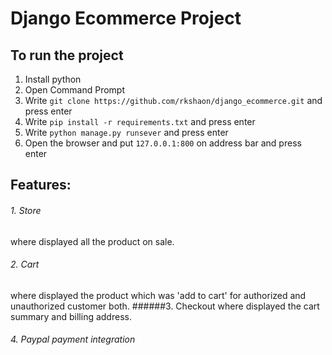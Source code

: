 # Django Ecommerce Project

## To run the project
1. Install python
2. Open Command Prompt
3. Write `git clone https://github.com/rkshaon/django_ecommerce.git` and press enter
4. Write `pip install -r requirements.txt` and press enter
5. Write `python manage.py runsever` and press enter
6. Open the browser and put `127.0.0.1:800` on address bar and press enter


## Features:
###### 1. Store
  where displayed all the product on sale.
###### 2. Cart
  where displayed the product which was 'add to cart' for authorized and unauthorized customer both.
######3. Checkout
  where displayed the cart summary and billing address.
###### 4. Paypal payment integration

<!-- https://github.com/justdjango/django_project_boilerplate/edit/master/README.md -->
